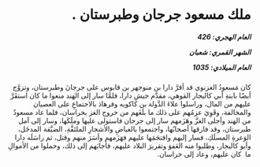 <h1 dir="rtl">ملك مسعود جرجان وطبرستان .</h1>

<h5 dir="rtl">العام الهجري:  426

الشهر القمري: شعبان

العام الميلادي: 1035</h5>

<p dir="rtl">كان مَسعودُ الغزنوي قد أقرَّ دارا بن منوجهر بن قابوس على جرجانَ وطبرستان، وتزوَّج أيضًا بابنةِ أبي كاليجار القوهي، مقدَّم جيشِ دارا، فلمَّا سار إلى الهند منعوا ما كان استقَرَّ عليهم من المال، وراسلوا علاءَ الدَّولة بن كاكويه وفرهاذ بالاجتماعِ على العصيان والمخالفة، وقَوِيَ عزمُهم على ذلك ما بلَغَهم من خروج الغز بخراسان، فلما عاد مسعودٌ من الهند وأجلى الغزَّ وهَزَمهم سار إلى جرجان فاستولى عليها وملَكَها، وسار إلى آمل طبرستان، وقد فارقها أصحابُها، واجتمعوا بالغياضِ والأشجارِ الملتَفَّةِ، الضيَّقة المدخَل، الوَعرةِ المسلَكِ، فسار إليهم واقتحَمَها عليهم فهَزَمهم وأسَرَ منهم وقتل، ثم راسَلَه دارا وأبو كاليجار، وطلبوا منه العَفوَ وتقريرَ البلاد عليهم، فأجابَهم إلى ذلك، وحملوا من الأموالِ ما  كان عليهم، وعاد إلى خراسان.</p></br>
